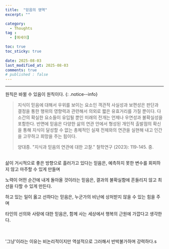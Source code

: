 ```yaml
---
title:  "믿음의 영역" 
excerpt: ""

category:
  - Thoughts
tag :
  - [에세이]

toc: true
toc_sticky: true
 
date: 2025-08-03
last_modified_at: 2025-08-03
comments: true
# published : false
---
```


---

원칙은 바뀔 수 있음이 원칙이다.
{: .notice--info}
<br>
> 지식이 믿음에 대해서 우위를 보이는 요소인 객관적 사실성과 보편성은 판단과 결정을 통한 행위의 영향력과 관련해서 의외로 짧은 유효거리를 가질 뿐이다. 다소간의 확실한 요소들이 유입될 뿐인 미래의 전개는 언제나 우연성과 불확실성을 포함한다. 반면에 믿음은 다양한 삶의 연관 안에서 형성된 개인적 출발점의 확신을 통해 지식이 달성할 수 없는 총체적인 실재 전체와의 연관을 실현해 내고 인간을 고무하고 희망을 주는 힘이다.
> 
> 양대종. "지식과 믿음의 연관에 대한 고찰." 철학연구 (2023): 119-145. 중.

<br>
삶이 거시적으로 좋은 방향으로 흘러가고 있다는 믿음은, 예측하지 못한 변수를 회피하지 않고 마주할 수 있게 만들며

노력이 어떤 순간에 내게 돌아올 것이라는 믿음은, 결과의 불확실함에 흔들리지 않고 최선을 다할 수 있게 만든다.

하고 있는 일이 옳고 선하다는 믿음은, 누군가의 비난에 상처받지 않을 수 있는 힘을 주며

타인의 선의와 사랑에 대한 믿음은, 함께 사는 세상에서 행복의 근원에 가깝다고 생각한다.


<br>
<br>
'그냥'이라는 이유는 비논리적이지만 역설적으로 그러해서 반박불가하며 강력하다.s